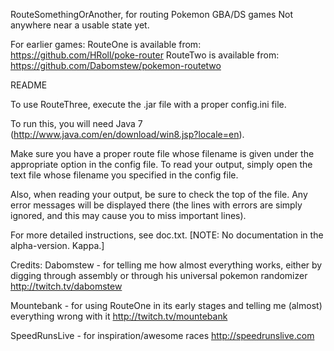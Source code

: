 RouteSomethingOrAnother, for routing Pokemon GBA/DS games
Not anywhere near a usable state yet.

For earlier games:
RouteOne is available from: https://github.com/HRoll/poke-router
RouteTwo is available from: https://github.com/Dabomstew/pokemon-routetwo

README

To use RouteThree, execute the .jar file with a proper config.ini file. 

To run this, you will need Java 7 (http://www.java.com/en/download/win8.jsp?locale=en).

Make sure you have a proper route file whose filename is given under the 
appropriate option in the config file. To read your output, simply open the text
file whose filename you specified in the config file.

Also, when reading your output, be sure to check the top of the file. Any error 
messages will be displayed there (the lines with errors are simply ignored, and 
this may cause you to miss important lines).

For more detailed instructions, see doc.txt. [NOTE: No documentation in the 
alpha-version. Kappa.]

Credits: 
Dabomstew - for telling me how almost everything works, either by digging 
through assembly or through his universal pokemon randomizer 
http://twitch.tv/dabomstew

Mountebank - for using RouteOne in its early stages and telling me (almost) 
everything wrong with it 
http://twitch.tv/mountebank

SpeedRunsLive - for inspiration/awesome races 
http://speedrunslive.com